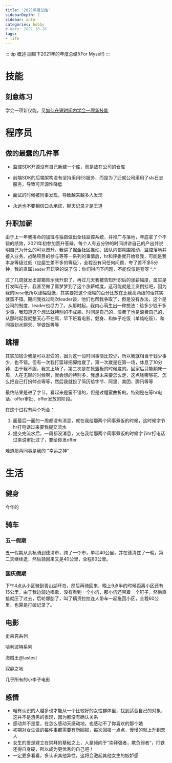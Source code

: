 ```yaml
---
title: '2021年度总结'
sidebarDepth: 2
sidebar: auto
categories: hobby
# date: 2021-10-16
tags:
- life
---
```


::: tip 概述
回顾下2021年的年度总结!(For Myself)
:::




# 技能
## 刻意练习
学会一项新仅能，见[如何在短时间内学会一项新技能]()

# 程序员

## 做的最蠢的几件事
* 监控SDK开源没有自己新建一个库，而是放在公司的仓库

* 前端SDK的后端架构没有坚持采用ES服务，而是为了迁就公司采用了sls日志服务，导致可开源性降低

* 面试的时候被同事发现，导致越来越多人发现

* 永远也不要相信口头承诺，聊天记录才是王道

## 升职加薪
由于上一年我拼命的加班与独自做出全栈监控系统，并推广与落地，年底拿了个不错的绩效，2021年初参加晋升答辩，每个人有五分钟的时间讲讲自己的产出并说明自己为什么的可以晋升，我讲了掘金社区推动、团队内部氛围推动、监控落地并接入业务、战略项目的参与等等一系列的事情后，hr和评委就开始夸我，可能是我本身等级过低（应届生差不多的等级），全程没有问任何问题，夸了差不多5分钟，我的直属`leader`开玩笑的说了句：你们得问下问题，不能仅仅是夸呀 ^_^

过了几周就发出邮箱告示我升职了，再过几天我被告知升职后的涨薪幅度，属实是打发叫花子，我甚至做了噩梦梦到了这个涨薪幅度，这可能就是工资倒挂吧，因为我的base低所以涨幅就低，其实要把这个涨幅的百分比放在比我高两级的话其实就蛮不错。期间我找过两次leader谈，他们也帮我争取了，但是没有办法，这个是公司的制度，leader也尽力了。从那时起，我内心萌生出一种想法：给多少钱干多少事，我知道这个想法就特别的不成熟，时间是自己的，浪费了也是浪费自己的，从那时起我就整天心不在焉，早下班看电影，健身、和妹子吃饭（单纯吃饭）、和同事划水聊天、学做饭等等


## 跳槽
其实加钱少我是可以忍受的，因为这一段时间事情比较少，所以我就相当于钱少事少，也不错。但有一次我打篮球把脚给崴了，第一次崴是在第一场，休息了10分钟，由于我不服，我又上场了，第二次是在抢篮板的时候崴的。回家后只能躺床一周，人在无聊的时候啊，就会想的特别多，我想未来要怎么走，这点钱哪够花、怎么把自己打扮帅点等等，然后我就投了简历给字节、阿里、美团、腾讯等等

最终结果是进了字节，看起来是蛮不错的，但是过程蛮曲折的。特别是在等hr电话、offer审批、offer发放的阶段。

在这个过程有两个巧合：
1. 面最后一面的一周都没有消息，就在我给那两个同事煮饭的时候，这时候字节hr打电话过来要我提交流水
2. 提交完流水后，一周都没消息，又在我给那两个同事煮饭的时候字节hr打电话过来说审批过了，要给你发offer

难道那两同事是我的 "幸运之神"

# 生活

## 健身
今年的

## 骑车
### 五一假期
五一假期从余杭骑到德清市，跨了一个市，单程40公里，并在德清住了一晚，第二天继续逛，然后骑回来又是40公里，全程80公里。

### 国庆假期
下午4点从小区骑到青山湖环岛，然后再骑回来，晚上9点半的时候距离小区还有15公里，由于我边骑边唱歌，没有看到一个小坑，那小坑还带着一个钉子，然后直接就压了过去，后轮爆胎了，叫了辆货拉拉连人带车一起拖回小区，全程60公里，也算是打破记录了。



## 电影
史莱克系列

哈利波特系列

海贼王@lastest

寂静之地

几乎所有的小李子电影
## 感情

* 唯有认识的人越多也才能从一个比较好的女性群体里，找到适合自己的对象，这并不是渣男的表现，因为都没有确认关系
* 感动并不是爱，在怎么感动天感动地，也感动不了你喜欢的那个她
* 初期对女生做的每件事都需要有所回报，每次回报一点点，慢慢的就上升到恋人
* 女生的爱是建立在崇拜的基础之上，人是倾向于”崇拜强者，欺负弱者“，打铁还得自身硬，所以成为更优秀的自己吧！
* 一定要多看看，多认识其他异性，这将会激起其他女生的嫉妒感





